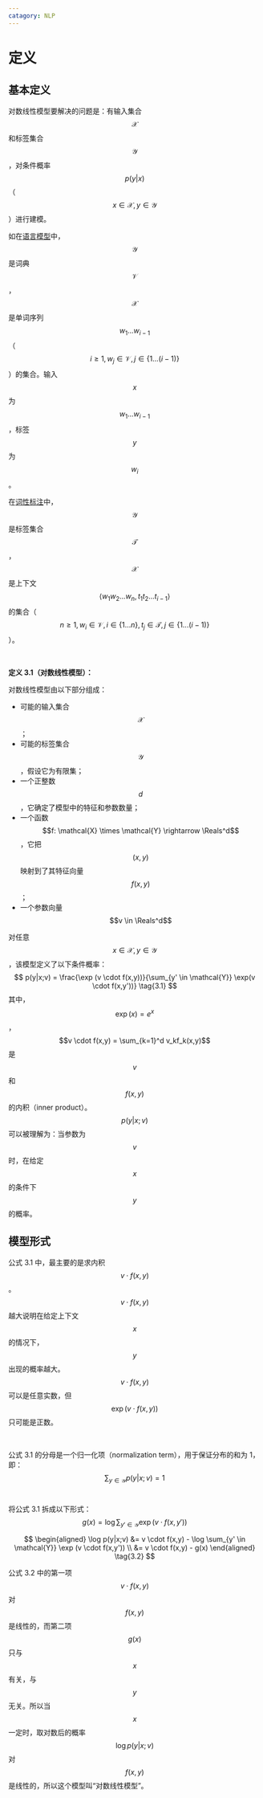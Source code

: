 ```yaml
---
catagory: NLP
---
```


# 定义

## 基本定义

对数线性模型要解决的问题是：有输入集合 $$\mathcal{X}$$ 和标签集合 $$\mathcal{Y}$$，对条件概率 $$p(y|x)$$（$$x \in \mathcal{X}, y \in \mathcal{Y}$$）进行建模。

如在[语言模型](/ai/nlp/language-modeling/)中，$$\mathcal{Y}$$ 是词典 $$\mathcal{V}$$，$$\mathcal{X}$$ 是单词序列 $$w_1...w_{i-1}$$（$$i \geq 1, w_j \in \mathcal{V}, j \in \{1 . . .(i - 1)\}$$）的集合。输入 $$x$$ 为 $$w_1...w_{i-1}$$，标签 $$y$$ 为 $$w_i$$。

在[词性标注](/ai/nlp/tagging-problems-hmms/)中， $$\mathcal{Y}$$ 是标签集合 $$\mathcal{T}$$，$$\mathcal{X}$$ 是上下文 $$⟨w_1w_2 ... w_n, t_1t_2 ... t_{i-1}⟩$$ 的集合（$$n \geq 1, w_i \in \mathcal{V}, i \in \{1 ... n\}, t_j \in \mathcal{T}, j \in \{1 ... (i-1)\}$$）。

<br>

**定义 3.1（对数线性模型）：**

对数线性模型由以下部分组成：

- 可能的输入集合 $$\mathcal{X}$$；
- 可能的标签集合 $$\mathcal{Y}$$，假设它为有限集；
- 一个正整数 $$d$$，它确定了模型中的特征和参数数量；
- 一个函数 $$f: \mathcal{X} \times \mathcal{Y} \rightarrow \Reals^d$$，它把 $$(x,y)$$ 映射到了其特征向量 $$f(x,y)$$；
- 一个参数向量 $$v \in \Reals^d$$

对任意 $$x \in \mathcal{X}, y \in \mathcal{Y}$$，该模型定义了以下条件概率：
$$
p(y|x;v) = \frac{\exp (v \cdot f(x,y))}{\sum_{y' \in \mathcal{Y}} \exp(v \cdot f(x,y'))} \tag{3.1}
$$
其中，$$\exp(x) = e^x$$，$$v \cdot f(x,y) = \sum_{k=1}^d v_kf_k(x,y)$$ 是 $$v$$ 和 $$f(x,y)$$ 的内积（inner product）。$$p(y|x;v)$$ 可以被理解为：当参数为 $$v$$ 时，在给定 $$x$$ 的条件下 $$y$$ 的概率。



## 模型形式

公式 3.1 中，最主要的是求内积 $$v \cdot f(x,y)$$ 。 $$v \cdot f(x,y)$$ 越大说明在给定上下文 $$x$$ 的情况下，$$y$$ 出现的概率越大。$$v \cdot f(x,y)$$ 可以是任意实数，但 $$\exp (v \cdot f(x,y))$$ 只可能是正数。

<br>

公式 3.1 的分母是一个归一化项（normalization term），用于保证分布的和为 1，即：
$$
\sum_{y \in \mathcal{Y}} p(y|x;v) = 1
$$
<br>

将公式 3.1 拆成以下形式：
$$
g(x) = \log \sum_{y' \in \mathcal{Y}} \exp (v \cdot f(x,y'))
$$

$$
\begin{aligned}	
	\log p(y|x;v) &= v \cdot f(x,y) - \log \sum_{y' \in \mathcal{Y}} \exp (v \cdot f(x,y')) \\
	&= v \cdot f(x,y) - g(x)
\end{aligned} \tag{3.2}
$$

公式 3.2 中的第一项 $$v \cdot f(x,y)$$ 对 $$f(x,y)$$ 是线性的，而第二项 $$g(x)$$ 只与 $$x$$ 有关，与 $$y$$ 无关。所以当 $$x$$ 一定时，取对数后的概率 $$\log p(y|x;v)$$ 对 $$f(x,y)$$ 是线性的，所以这个模型叫“对数线性模型”。